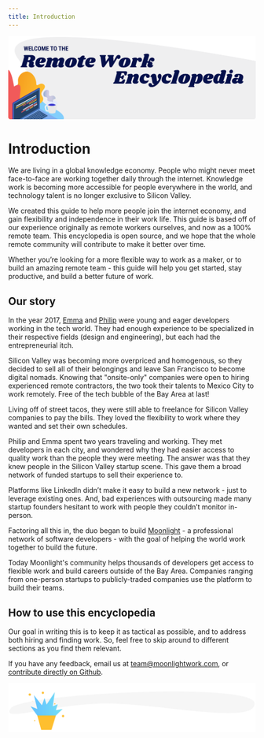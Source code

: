```yaml
---
title: Introduction
---
```


![Welcome to the Remote Work Encyclopedia, written by and for the moonlightwork.com community](./assets/header-illustrations/cover.png)

# Introduction

We are living in a global knowledge economy. People who might never meet face-to-face are working together daily through the internet. Knowledge work is becoming more accessible for people everywhere in the world, and technology talent is no longer exclusive to Silicon Valley.

We created this guide to help more people join the internet economy, and gain flexibility and independence in their work life. This guide is based off of our experience originally as remote workers ourselves, and now as a 100% remote team. This encyclopedia is open source, and we hope that the whole remote community will contribute to make it better over time.

Whether you’re looking for a more flexible way to work as a maker, or to build an amazing remote team - this guide will help you get started, stay productive, and build a better future of work.

## Our story

In the year 2017, [Emma](https://www.moonlightwork.com/app/users/2) and [Philip](https://www.moonlightwork.com/app/users/1) were young and eager developers working in the tech world. They had enough experience to be specialized in their respective fields (design and engineering), but each had the entrepreneurial itch.

Silicon Valley was becoming more overpriced and homogenous, so they decided to sell all of their belongings and leave San Francisco to become digital nomads. Knowing that "onsite-only" companies were open to hiring experienced remote contractors, the two took their talents to Mexico City to work remotely. Free of the tech bubble of the Bay Area at last!

Living off of street tacos, they were still able to freelance for Silicon Valley companies to pay the bills. They loved the flexibility to work where they wanted and set their own schedules.

Philip and Emma spent two years traveling and working. They met developers in each city, and wondered why they had easier access to quality work than the people they were meeting. The answer was that they knew people in the Silicon Valley startup scene. This gave them a broad network of funded startups to sell their experience to.

Platforms like LinkedIn didn’t make it easy to build a new network - just to leverage existing ones. And, bad experiences with outsourcing made many startup founders hesitant to work with people they couldn’t monitor in-person.

Factoring all this in, the duo began to build [Moonlight](https://www.moonlightwork.com) - a professional network of software developers - with the goal of helping the world work together to build the future.

Today Moonlight's community helps thousands of developers get access to flexible work and build careers outside of the Bay Area. Companies ranging from one-person startups to publicly-traded companies use the platform to build their teams.

## How to use this encyclopedia

Our goal in writing this is to keep it as tactical as possible, and to address both hiring and finding work. So, feel free to skip around to different sections as you find them relevant.

If you have any feedback, email us at [team@moonlightwork.com](mailto:team@moonlightwork.com), or [contribute directly on Github](https://github.com/moonlightwork/remote-work-encyclopedia).

![The New Digital Economy](./assets/divider-illustrations/divider-0.png)

